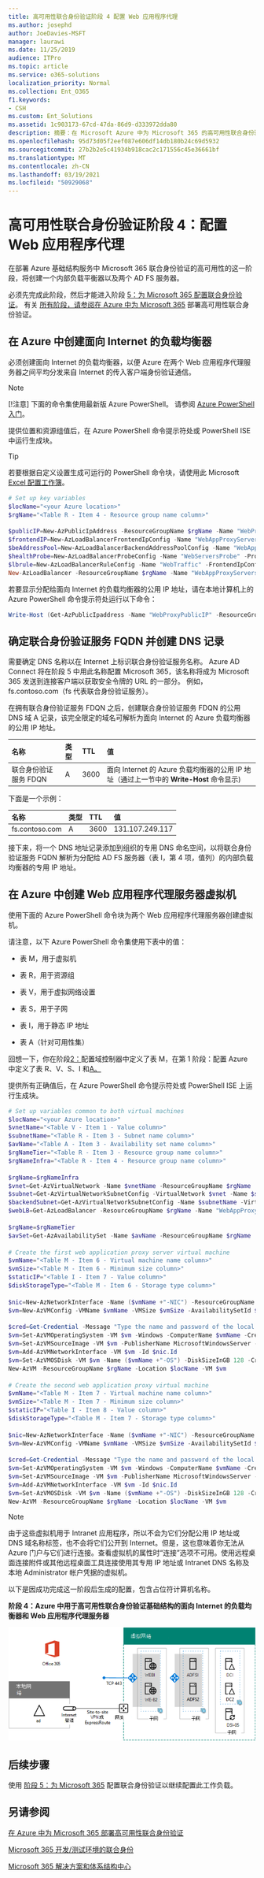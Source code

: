 ```yaml
---
title: 高可用性联合身份验证阶段 4 配置 Web 应用程序代理
ms.author: josephd
author: JoeDavies-MSFT
manager: laurawi
ms.date: 11/25/2019
audience: ITPro
ms.topic: article
ms.service: o365-solutions
localization_priority: Normal
ms.collection: Ent_O365
f1.keywords:
- CSH
ms.custom: Ent_Solutions
ms.assetid: 1c903173-67cd-47da-86d9-d333972dda80
description: 摘要：在 Microsoft Azure 中为 Microsoft 365 的高可用性联合身份验证配置 Web 应用程序代理服务器。
ms.openlocfilehash: 95d73d05f2eef087e606df14db180b24c69d5932
ms.sourcegitcommit: 27b2b2e5c41934b918cac2c171556c45e36661bf
ms.translationtype: MT
ms.contentlocale: zh-CN
ms.lasthandoff: 03/19/2021
ms.locfileid: "50929068"
---
```

# <a name="high-availability-federated-authentication-phase-4-configure-web-application-proxies"></a>高可用性联合身份验证阶段 4：配置 Web 应用程序代理

在部署 Azure 基础结构服务中 Microsoft 365 联合身份验证的高可用性的这一阶段，将创建一个内部负载平衡器以及两个 AD FS 服务器。
  
必须先完成此阶段，然后才能进入阶段 [5：为 Microsoft 365 配置联合身份验证](high-availability-federated-authentication-phase-5-configure-federated-authentic.md)。 有关 [所有阶段，请参阅在 Azure 中为 Microsoft 365](deploy-high-availability-federated-authentication-for-microsoft-365-in-azure.md) 部署高可用性联合身份验证。
  
## <a name="create-the-internet-facing-load-balancer-in-azure"></a>在 Azure 中创建面向 Internet 的负载均衡器

必须创建面向 Internet 的负载均衡器，以便 Azure 在两个 Web 应用程序代理服务器之间平均分发来自 Internet 的传入客户端身份验证通信。
  
> [!NOTE]
> [!注意] 下面的命令集使用最新版 Azure PowerShell。 请参阅 [Azure PowerShell 入门](/powershell/azure/get-started-azureps)。 
  
提供位置和资源组值后，在 Azure PowerShell 命令提示符处或 PowerShell ISE 中运行生成块。
  
> [!TIP]
> 若要根据自定义设置生成可运行的 PowerShell 命令块，请使用此 Microsoft [Excel 配置工作簿](https://github.com/MicrosoftDocs/OfficeDocs-Enterprise/raw/live/Enterprise/downloads/O365FedAuthInAzure_Config.xlsx)。 

```powershell
# Set up key variables
$locName="<your Azure location>"
$rgName="<Table R - Item 4 - Resource group name column>"

$publicIP=New-AzPublicIpAddress -ResourceGroupName $rgName -Name "WebProxyPublicIP" -Location $LocName -AllocationMethod "Static"
$frontendIP=New-AzLoadBalancerFrontendIpConfig -Name "WebAppProxyServers-LBFE" -PublicIpAddress $publicIP
$beAddressPool=New-AzLoadBalancerBackendAddressPoolConfig -Name "WebAppProxyServers-LBBE"
$healthProbe=New-AzLoadBalancerProbeConfig -Name "WebServersProbe" -Protocol "TCP" -Port 443 -IntervalInSeconds 15 -ProbeCount 2
$lbrule=New-AzLoadBalancerRuleConfig -Name "WebTraffic" -FrontendIpConfiguration $frontendIP -BackendAddressPool $beAddressPool -Probe $healthProbe -Protocol "TCP" -FrontendPort 443 -BackendPort 443
New-AzLoadBalancer -ResourceGroupName $rgName -Name "WebAppProxyServers" -Location $locName -LoadBalancingRule $lbrule -BackendAddressPool $beAddressPool -Probe $healthProbe -FrontendIpConfiguration $frontendIP
```

若要显示分配给面向 Internet 的负载均衡器的公用 IP 地址，请在本地计算机上的 Azure PowerShell 命令提示符处运行以下命令：
  
```powershell
Write-Host (Get-AzPublicIpaddress -Name "WebProxyPublicIP" -ResourceGroup $rgName).IPAddress
```

## <a name="determine-your-federation-service-fqdn-and-create-dns-records"></a>确定联合身份验证服务 FQDN 并创建 DNS 记录

需要确定 DNS 名称以在 Internet 上标识联合身份验证服务名称。 Azure AD Connect 将在阶段 5 中用此名称配置 Microsoft 365，该名称将成为 Microsoft 365 发送到连接客户端以获取安全令牌的 URL 的一部分。 例如，fs.contoso.com（fs 代表联合身份验证服务）。
  
在拥有联合身份验证服务 FDQN 之后，创建联合身份验证服务 FDQN 的公用 DNS 域 A 记录，该完全限定的域名可解析为面向 Internet 的 Azure 负载均衡器的公用 IP 地址。
  
|**名称**|**类型**|**TTL**|**值**|
|:-----|:-----|:-----|:-----|
|联合身份验证服务 FDQN  <br/> |A  <br/> |3600  <br/> |面向 Internet 的 Azure 负载均衡器的公用 IP 地址（通过上一节中的 **Write-Host** 命令显示) <br/> |
   
下面是一个示例：
  
|**名称**|**类型**|**TTL**|**值**|
|:-----|:-----|:-----|:-----|
|fs.contoso.com  <br/> |A  <br/> |3600  <br/> |131.107.249.117  <br/> |
   
接下来，将一个 DNS 地址记录添加到组织的专用 DNS 命名空间，以将联合身份验证服务 FQDN 解析为分配给 AD FS 服务器（表 I，第 4 项，值列）的内部负载均衡器的专用 IP 地址。
  
## <a name="create-the-web-application-proxy-server-virtual-machines-in-azure"></a>在 Azure 中创建 Web 应用程序代理服务器虚拟机

使用下面的 Azure PowerShell 命令块为两个 Web 应用程序代理服务器创建虚拟机。  
  
请注意，以下 Azure PowerShell 命令集使用下表中的值：
  
- 表 M，用于虚拟机
    
- 表 R，用于资源组
    
- 表 V，用于虚拟网络设置
    
- 表 S，用于子网
    
- 表 I，用于静态 IP 地址
    
- 表 A（针对可用性集）
    
回想一下，你在阶段[2：](high-availability-federated-authentication-phase-2-configure-domain-controllers.md)配置域控制器中定义了表 M，在第 1 阶段：配置 Azure 中定义了表 R、V、S、I 和[A。](high-availability-federated-authentication-phase-1-configure-azure.md)
  
提供所有正确值后，在 Azure PowerShell 命令提示符处或 PowerShell ISE 上运行生成块。
  
```powershell
# Set up variables common to both virtual machines
$locName="<your Azure location>"
$vnetName="<Table V - Item 1 - Value column>"
$subnetName="<Table R - Item 3 - Subnet name column>"
$avName="<Table A - Item 3 - Availability set name column>"
$rgNameTier="<Table R - Item 3 - Resource group name column>"
$rgNameInfra="<Table R - Item 4 - Resource group name column>"

$rgName=$rgNameInfra
$vnet=Get-AzVirtualNetwork -Name $vnetName -ResourceGroupName $rgName
$subnet=Get-AzVirtualNetworkSubnetConfig -VirtualNetwork $vnet -Name $subnetName
$backendSubnet=Get-AzVirtualNetworkSubnetConfig -Name $subnetName -VirtualNetwork $vnet
$webLB=Get-AzLoadBalancer -ResourceGroupName $rgName -Name "WebAppProxyServers"

$rgName=$rgNameTier
$avSet=Get-AzAvailabilitySet -Name $avName -ResourceGroupName $rgName

# Create the first web application proxy server virtual machine
$vmName="<Table M - Item 6 - Virtual machine name column>"
$vmSize="<Table M - Item 6 - Minimum size column>"
$staticIP="<Table I - Item 7 - Value column>"
$diskStorageType="<Table M - Item 6 - Storage type column>"

$nic=New-AzNetworkInterface -Name ($vmName +"-NIC") -ResourceGroupName $rgName -Location $locName -Subnet $backendSubnet -LoadBalancerBackendAddressPool $webLB.BackendAddressPools[0] -PrivateIpAddress $staticIP
$vm=New-AzVMConfig -VMName $vmName -VMSize $vmSize -AvailabilitySetId $avset.Id

$cred=Get-Credential -Message "Type the name and password of the local administrator account for the first web application proxy server." 
$vm=Set-AzVMOperatingSystem -VM $vm -Windows -ComputerName $vmName -Credential $cred -ProvisionVMAgent -EnableAutoUpdate
$vm=Set-AzVMSourceImage -VM $vm -PublisherName MicrosoftWindowsServer -Offer WindowsServer -Skus 2016-Datacenter -Version "latest"
$vm=Add-AzVMNetworkInterface -VM $vm -Id $nic.Id
$vm=Set-AzVMOSDisk -VM $vm -Name ($vmName +"-OS") -DiskSizeInGB 128 -CreateOption FromImage -StorageAccountType $diskStorageType
New-AzVM -ResourceGroupName $rgName -Location $locName -VM $vm

# Create the second web application proxy virtual machine
$vmName="<Table M - Item 7 - Virtual machine name column>"
$vmSize="<Table M - Item 7 - Minimum size column>"
$staticIP="<Table I - Item 8 - Value column>"
$diskStorageType="<Table M - Item 7 - Storage type column>"

$nic=New-AzNetworkInterface -Name ($vmName +"-NIC") -ResourceGroupName $rgName -Location $locName  -Subnet $backendSubnet -LoadBalancerBackendAddressPool $webLB.BackendAddressPools[0] -PrivateIpAddress $staticIP
$vm=New-AzVMConfig -VMName $vmName -VMSize $vmSize -AvailabilitySetId $avset.Id

$cred=Get-Credential -Message "Type the name and password of the local administrator account for the second web application proxy server." 
$vm=Set-AzVMOperatingSystem -VM $vm -Windows -ComputerName $vmName -Credential $cred -ProvisionVMAgent -EnableAutoUpdate
$vm=Set-AzVMSourceImage -VM $vm -PublisherName MicrosoftWindowsServer -Offer WindowsServer -Skus 2016-Datacenter -Version "latest"
$vm=Add-AzVMNetworkInterface -VM $vm -Id $nic.Id
$vm=Set-AzVMOSDisk -VM $vm -Name ($vmName +"-OS") -DiskSizeInGB 128 -CreateOption FromImage -StorageAccountType $diskStorageType
New-AzVM -ResourceGroupName $rgName -Location $locName -VM $vm
```

> [!NOTE]
> 由于这些虚拟机用于 Intranet 应用程序，所以不会为它们分配公用 IP 地址或 DNS 域名称标签，也不会将它们公开到 Internet。但是，这也意味着你无法从 Azure 门户与它们进行连接。查看虚拟机的属性时“连接”选项不可用。使用远程桌面连接附件或其他远程桌面工具连接使用其专用 IP 地址或 Intranet DNS 名称及本地 Administrator 帐户凭据的虚拟机。
  
以下是因成功完成这一阶段后生成的配置，包含占位符计算机名称。
  
**阶段 4：Azure 中用于高可用性联合身份验证基础结构的面向 Internet 的负载均衡器和 Web 应用程序代理服务器**

![Azure 中具有 Web 应用程序代理服务器的高可用性 Microsoft 365 联合身份验证基础结构的第 4 阶段](../media/7e03183f-3b3b-4cbe-9028-89cc3f195a63.png)
  
## <a name="next-step"></a>后续步骤

使用 [阶段 5：为 Microsoft 365](high-availability-federated-authentication-phase-5-configure-federated-authentic.md) 配置联合身份验证以继续配置此工作负载。
  
## <a name="see-also"></a>另请参阅

[在 Azure 中为 Microsoft 365 部署高可用性联合身份验证](deploy-high-availability-federated-authentication-for-microsoft-365-in-azure.md)
  
[Microsoft 365 开发/测试环境的联合身份](federated-identity-for-your-microsoft-365-dev-test-environment.md)
  
[Microsoft 365 解决方案和体系结构中心](../solutions/index.yml)